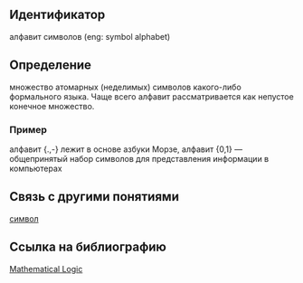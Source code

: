 ## Идентификатор

алфавит символов (eng: symbol alphabet)

## Определение

множество атомарных (неделимых) символов какого-либо формального языка. Чаще всего алфавит рассматривается как непустое конечное множество.

### Пример

алфавит {.,-} лежит в основе азбуки Морзе, алфавит {0,1} — общепринятый набор символов для представления информации в компьютерах
 
## Связь с другими понятиями

[символ](https://github.com/Dememedp/yapis-course/blob/main/concept/Symbol.md)

## Ссылка на библиографию

[Mathematical Logic](https://github.com/Dememedp/yapis-course/blob/main/bibliography/Ebbinghaus-Mathematical-book.md)
